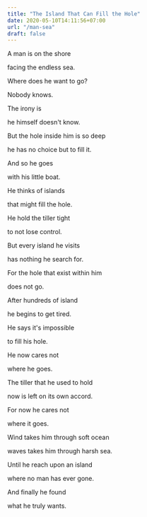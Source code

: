 ```yaml
---
title: "The Island That Can Fill the Hole"
date: 2020-05-10T14:11:56+07:00
url: "/man-sea"
draft: false
---
```


A man is on the shore

facing the endless sea.

Where does he want to go?

Nobody knows.

The irony is

he himself doesn't know.

But the hole inside him is so deep

he has no choice but to fill it.

And so he goes

with his little boat.

He thinks of islands

that might fill the hole.

He hold the tiller tight

to not lose control.

But every island he visits

has nothing he search for.

For the hole that exist within him

does not go.

After hundreds of island

he begins to get tired.

He says it's impossible

to fill his hole.

He now cares not

where he goes.

The tiller that he used to hold

now is left on its own accord.

For now he cares not

where it goes.

Wind takes him through soft ocean

waves takes him through harsh sea.

Until he reach upon an island

where no man has ever gone.

And finally he found

what he truly wants.